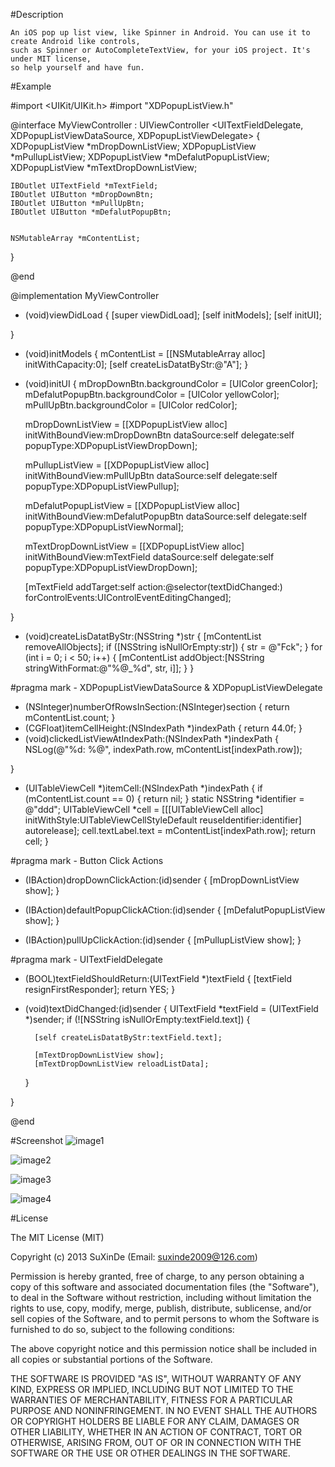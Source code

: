 #Description
    
    An iOS pop up list view, like Spinner in Android. You can use it to create Android like controls,
    such as Spinner or AutoCompleteTextView, for your iOS project. It's under MIT license, 
    so help yourself and have fun.

#Example
    
#import <UIKit/UIKit.h>
#import "XDPopupListView.h"

@interface MyViewController : UIViewController
<UITextFieldDelegate, XDPopupListViewDataSource, XDPopupListViewDelegate>
{
    XDPopupListView *mDropDownListView;
    XDPopupListView *mPullupListView;
    XDPopupListView *mDefalutPopupListView;
    XDPopupListView *mTextDropDownListView;
    
    IBOutlet UITextField *mTextField;
    IBOutlet UIButton *mDropDownBtn;
    IBOutlet UIButton *mPullUpBtn;
    IBOutlet UIButton *mDefalutPopupBtn;
    
    
    NSMutableArray *mContentList;
    
}


@end

@implementation MyViewController

- (void)viewDidLoad
{
    [super viewDidLoad];
    [self initModels];
    [self initUI];

}

- (void)initModels
{
    mContentList = [[NSMutableArray alloc] initWithCapacity:0];
    [self createLisDatatByStr:@"A"];
}

- (void)initUI
{
    mDropDownBtn.backgroundColor = [UIColor greenColor];
    mDefalutPopupBtn.backgroundColor = [UIColor yellowColor];
    mPullUpBtn.backgroundColor = [UIColor redColor];
    
    mDropDownListView = [[XDPopupListView alloc] initWithBoundView:mDropDownBtn dataSource:self delegate:self popupType:XDPopupListViewDropDown];
    
    mPullupListView = [[XDPopupListView alloc] initWithBoundView:mPullUpBtn dataSource:self delegate:self popupType:XDPopupListViewPullup];
    
    mDefalutPopupListView = [[XDPopupListView alloc] initWithBoundView:mDefalutPopupBtn dataSource:self delegate:self popupType:XDPopupListViewNormal];
    
    mTextDropDownListView = [[XDPopupListView alloc] initWithBoundView:mTextField dataSource:self delegate:self popupType:XDPopupListViewDropDown];
 
    [mTextField addTarget:self action:@selector(textDidChanged:) forControlEvents:UIControlEventEditingChanged];
    
}

- (void)createLisDatatByStr:(NSString *)str
{
    [mContentList removeAllObjects];
    if ([NSString isNullOrEmpty:str]) {
        str = @"Fck";
    }
    for (int i = 0; i < 50; i++) {
        [mContentList addObject:[NSString stringWithFormat:@"%@_%d", str, i]];
    }
}

#pragma mark - XDPopupListViewDataSource & XDPopupListViewDelegate


- (NSInteger)numberOfRowsInSection:(NSInteger)section
{
    return mContentList.count;
}
- (CGFloat)itemCellHeight:(NSIndexPath *)indexPath
{
    return 44.0f;
}
- (void)clickedListViewAtIndexPath:(NSIndexPath *)indexPath
{
    NSLog(@"%d: %@", indexPath.row, mContentList[indexPath.row]);
    
    
    
}
- (UITableViewCell *)itemCell:(NSIndexPath *)indexPath
{
    if (mContentList.count == 0) {
        return nil;
    }
    static NSString *identifier = @"ddd";
    UITableViewCell *cell = [[[UITableViewCell alloc] initWithStyle:UITableViewCellStyleDefault reuseIdentifier:identifier] autorelease];
    cell.textLabel.text = mContentList[indexPath.row];
    return cell;
}

#pragma mark - Button Click Actions

- (IBAction)dropDownClickAction:(id)sender
{
    [mDropDownListView show];
}

- (IBAction)defaultPopupClickACtion:(id)sender
{
    [mDefalutPopupListView show];
}

- (IBAction)pullUpClickAction:(id)sender
{
    [mPullupListView show];
}


#pragma mark - UITextFieldDelegate
- (BOOL)textFieldShouldReturn:(UITextField *)textField
{
    [textField resignFirstResponder];
    return YES;
}
- (void)textDidChanged:(id)sender
{
    UITextField *textField = (UITextField *)sender;
    if (![NSString isNullOrEmpty:textField.text]) {
        
        [self createLisDatatByStr:textField.text];
        
        [mTextDropDownListView show];
        [mTextDropDownListView reloadListData];
    }

}

@end

    


#Screenshot
![image1](https://raw.github.com/suxinde2009/XDPopupListView/master/snapshot01.png)

![image2](https://raw.github.com/suxinde2009/XDPopupListView/master/snapshot02.png)

![image3](https://raw.github.com/suxinde2009/XDPopupListView/master/snapshot03.png)

![image4](https://raw.github.com/suxinde2009/XDPopupListView/master/snapshot04.png)

#License

The MIT License (MIT)

Copyright (c) 2013 SuXinDe (Email: suxinde2009@126.com)

Permission is hereby granted, free of charge, to any person obtaining a copy
of this software and associated documentation files (the "Software"), to deal
in the Software without restriction, including without limitation the rights
to use, copy, modify, merge, publish, distribute, sublicense, and/or sell
copies of the Software, and to permit persons to whom the Software is
furnished to do so, subject to the following conditions:

The above copyright notice and this permission notice shall be included in
all copies or substantial portions of the Software.

THE SOFTWARE IS PROVIDED "AS IS", WITHOUT WARRANTY OF ANY KIND, EXPRESS OR
IMPLIED, INCLUDING BUT NOT LIMITED TO THE WARRANTIES OF MERCHANTABILITY,
FITNESS FOR A PARTICULAR PURPOSE AND NONINFRINGEMENT. IN NO EVENT SHALL THE
AUTHORS OR COPYRIGHT HOLDERS BE LIABLE FOR ANY CLAIM, DAMAGES OR OTHER
LIABILITY, WHETHER IN AN ACTION OF CONTRACT, TORT OR OTHERWISE, ARISING FROM,
OUT OF OR IN CONNECTION WITH THE SOFTWARE OR THE USE OR OTHER DEALINGS IN
THE SOFTWARE.
